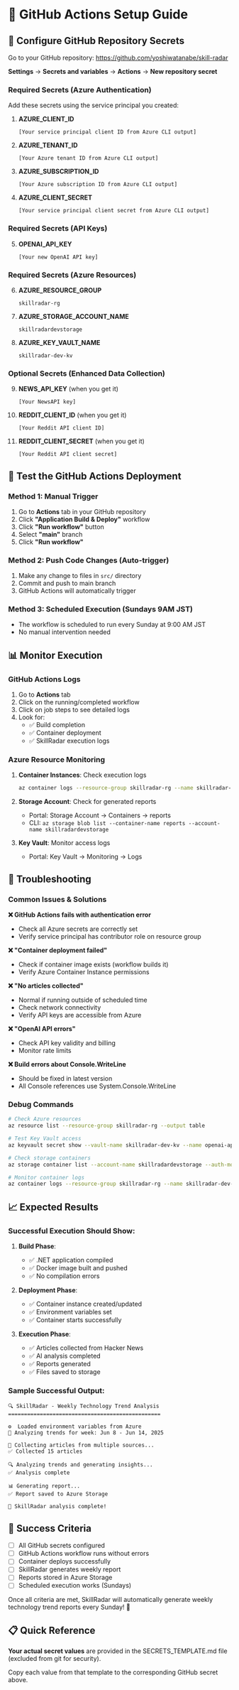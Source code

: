 # 🚀 GitHub Actions Setup Guide

## 🔐 Configure GitHub Repository Secrets

Go to your GitHub repository: https://github.com/yoshiwatanabe/skill-radar

**Settings** → **Secrets and variables** → **Actions** → **New repository secret**

### Required Secrets (Azure Authentication)
Add these secrets using the service principal you created:

1. **AZURE_CLIENT_ID**
   ```
   [Your service principal client ID from Azure CLI output]
   ```

2. **AZURE_TENANT_ID**
   ```
   [Your Azure tenant ID from Azure CLI output]
   ```

3. **AZURE_SUBSCRIPTION_ID**
   ```
   [Your Azure subscription ID from Azure CLI output]
   ```

4. **AZURE_CLIENT_SECRET**
   ```
   [Your service principal client secret from Azure CLI output]
   ```

### Required Secrets (API Keys)
5. **OPENAI_API_KEY**
   ```
   [Your new OpenAI API key]
   ```

### Required Secrets (Azure Resources)
6. **AZURE_RESOURCE_GROUP**
   ```
   skillradar-rg
   ```

7. **AZURE_STORAGE_ACCOUNT_NAME**
   ```
   skillradardevstorage
   ```

8. **AZURE_KEY_VAULT_NAME**
   ```
   skillradar-dev-kv
   ```

### Optional Secrets (Enhanced Data Collection)
9. **NEWS_API_KEY** (when you get it)
   ```
   [Your NewsAPI key]
   ```

10. **REDDIT_CLIENT_ID** (when you get it)
    ```
    [Your Reddit API client ID]
    ```

11. **REDDIT_CLIENT_SECRET** (when you get it)
    ```
    [Your Reddit API client secret]
    ```

## 🧪 Test the GitHub Actions Deployment

### Method 1: Manual Trigger
1. Go to **Actions** tab in your GitHub repository
2. Click **"Application Build & Deploy"** workflow
3. Click **"Run workflow"** button
4. Select **"main"** branch
5. Click **"Run workflow"**

### Method 2: Push Code Changes (Auto-trigger)
1. Make any change to files in `src/` directory
2. Commit and push to main branch
3. GitHub Actions will automatically trigger

### Method 3: Scheduled Execution (Sundays 9AM JST)
- The workflow is scheduled to run every Sunday at 9:00 AM JST
- No manual intervention needed

## 📊 Monitor Execution

### GitHub Actions Logs
1. Go to **Actions** tab
2. Click on the running/completed workflow
3. Click on job steps to see detailed logs
4. Look for:
   - ✅ Build completion
   - ✅ Container deployment
   - ✅ SkillRadar execution logs

### Azure Resource Monitoring
1. **Container Instances**: Check execution logs
   ```bash
   az container logs --resource-group skillradar-rg --name skillradar-dev-aci
   ```

2. **Storage Account**: Check for generated reports
   - Portal: Storage Account → Containers → reports
   - CLI: `az storage blob list --container-name reports --account-name skillradardevstorage`

3. **Key Vault**: Monitor access logs
   - Portal: Key Vault → Monitoring → Logs

## 🐛 Troubleshooting

### Common Issues & Solutions

**❌ GitHub Actions fails with authentication error**
- Check all Azure secrets are correctly set
- Verify service principal has contributor role on resource group

**❌ "Container deployment failed"**
- Check if container image exists (workflow builds it)
- Verify Azure Container Instance permissions

**❌ "No articles collected"**
- Normal if running outside of scheduled time
- Check network connectivity
- Verify API keys are accessible from Azure

**❌ "OpenAI API errors"**
- Check API key validity and billing
- Monitor rate limits

**❌ Build errors about Console.WriteLine**
- Should be fixed in latest version
- All Console references use System.Console.WriteLine

### Debug Commands

```bash
# Check Azure resources
az resource list --resource-group skillradar-rg --output table

# Test Key Vault access
az keyvault secret show --vault-name skillradar-dev-kv --name openai-api-key

# Check storage containers
az storage container list --account-name skillradardevstorage --auth-mode login

# Monitor container logs
az container logs --resource-group skillradar-rg --name skillradar-dev-aci-latest
```

## 📈 Expected Results

### Successful Execution Should Show:
1. **Build Phase**:
   - ✅ .NET application compiled
   - ✅ Docker image built and pushed
   - ✅ No compilation errors

2. **Deployment Phase**:
   - ✅ Container instance created/updated
   - ✅ Environment variables set
   - ✅ Container starts successfully

3. **Execution Phase**:
   - ✅ Articles collected from Hacker News
   - ✅ AI analysis completed
   - ✅ Reports generated
   - ✅ Files saved to storage

### Sample Successful Output:
```
🔍 SkillRadar - Weekly Technology Trend Analysis
================================================

⚙️  Loaded environment variables from Azure
📅 Analyzing trends for week: Jun 8 - Jun 14, 2025

📰 Collecting articles from multiple sources...
✅ Collected 15 articles

🔍 Analyzing trends and generating insights...
✅ Analysis complete

📊 Generating report...
✅ Report saved to Azure Storage

🎉 SkillRadar analysis complete!
```

## 🎯 Success Criteria

- [ ] All GitHub secrets configured
- [ ] GitHub Actions workflow runs without errors
- [ ] Container deploys successfully 
- [ ] SkillRadar generates weekly report
- [ ] Reports stored in Azure Storage
- [ ] Scheduled execution works (Sundays)

Once all criteria are met, SkillRadar will automatically generate weekly technology trend reports every Sunday! 🎉

## 📋 Quick Reference

**Your actual secret values** are provided in the SECRETS_TEMPLATE.md file (excluded from git for security).

Copy each value from that template to the corresponding GitHub secret above.